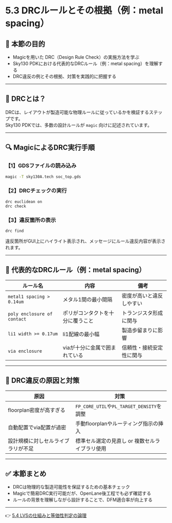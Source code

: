 # 5.3 DRCルールとその根拠（例：metal spacing）

## 🎯 本節の目的

- Magicを用いた DRC（Design Rule Check）の実施方法を学ぶ  
- Sky130 PDKにおける代表的なDRCルール（例：metal spacing）を理解する  
- DRC違反の例とその根拠、対策を実践的に把握する

---

## 🧪 DRCとは？

DRCは、レイアウトが製造可能な物理ルールに従っているかを検証するステップです。  
Sky130 PDKでは、多数の設計ルールが `magic` 向けに記述されています。

---

## 🔍 MagicによるDRC実行手順

### 【1】GDSファイルの読み込み

```bash
magic -T sky130A.tech soc_top.gds
```

### 【2】DRCチェックの実行

```magic
drc euclidean on
drc check
```

### 【3】違反箇所の表示

```magic
drc find
```

違反箇所がGUI上にハイライト表示され、メッセージにルール違反内容が表示されます。

---

## 📏 代表的なDRCルール（例：metal spacing）

| ルール名 | 内容 | 備考 |
|----------|------|------|
| `metal1 spacing > 0.14um` | メタル1間の最小間隔 | 密度が高いと違反しやすい |
| `poly enclosure of contact` | ポリがコンタクトを十分に覆うこと | トランジスタ形成に関与 |
| `li1 width >= 0.17um` | li1配線の最小幅 | 製造歩留まりに影響 |
| `via enclosure` | viaが十分に金属で囲まれている | 信頼性・接続安定性に関与 |

---

## 🧩 DRC違反の原因と対策

| 原因 | 対策 |
|------|------|
| floorplan密度が高すぎる | `FP_CORE_UTIL`や`PL_TARGET_DENSITY`を調整 |
| 自動配置でvia配置が過密 | 手動floorplanやルーティング指示の挿入 |
| 設計規模に対しセルライブラリが不足 | 標準セル選定の見直し or 複数セルライブラリ使用 |

---

## ✅ 本節まとめ

- DRCは物理的な製造可能性を保証するための基本チェック  
- Magicで簡易DRC実行可能だが、OpenLane後工程でも必ず確認する  
- ルールの背景を理解しながら設計することで、DFM適合率が向上する

---

👉 [5.4 LVSの仕組みと等価性判定の論理](5_4_lvs_check.md)
